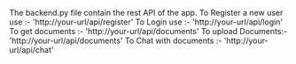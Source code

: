 The backend.py file contain the rest API of the app.
To Register a new user use :-  'http://your-url/api/register'
To Login use :- 'http://your-url/api/login'
To get documents :- 'http://your-url/api/documents'
To upload Documents:- 'http://your-url/api/documents'
To Chat with documents :- 'http://your-url/api/chat'
